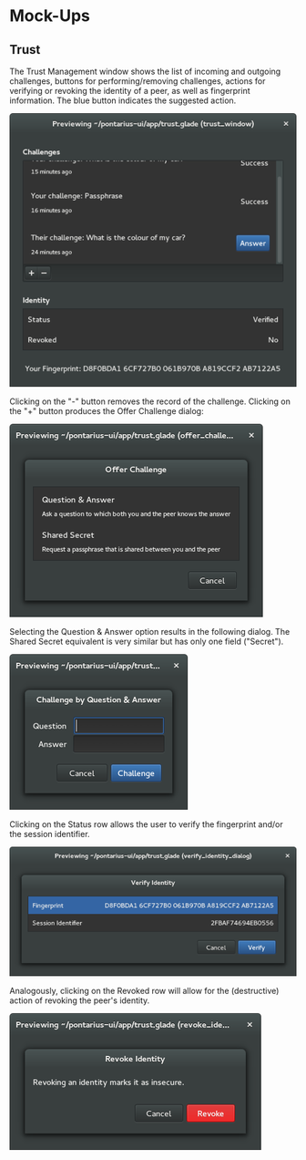 Mock-Ups
========

Trust
-----

The Trust Management window shows the list of incoming and outgoing challenges, buttons for performing/removing challenges, actions for verifying or revoking the identity of a peer, as well as fingerprint information. The blue button indicates the suggested action.

![](trust_window_preview.png)

Clicking on the "-" button removes the record of the challenge. Clicking on the "+" button produces the Offer Challenge dialog:

![](trust_offer_challenge_dialog_preview.png)

Selecting the Question & Answer option results in the following dialog. The Shared Secret equivalent is very similar but has only one field ("Secret").

![](trust_socialist_millionaire_dialog_preview.png)

Clicking on the Status row allows the user to verify the fingerprint and/or the session identifier.

![](trust_verify_identity_dialog_preview.png)

Analogously, clicking on the Revoked row will allow for the (destructive) action of revoking the peer's identity.

![](trust_revoke_identity_dialog_preview.png)

